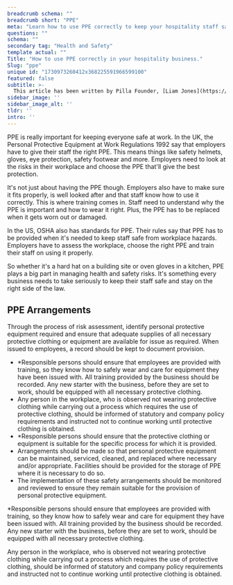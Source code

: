 ```yaml
---
breadcrumb schema: ""
breadcrumb short: "PPE"
meta: "Learn how to use PPE correctly to keep your hospitality staff safe. Employers must provide the right equipment, ensure it fits well, and train staff on proper use."
questions: ""
schema: ""
secondary tag: "Health and Safety"
template actual: ""
Title: "How to use PPE correctly in your hospitality business."
Slug: "ppe"
unique id: "1730973260412x368225591966599100"
featured: false
subtitle: >-
  This article has been written by Pilla Founder, [Liam Jones](https://yourpilla.com/profile/liam-jones), click to [email Liam directly](mailto:liam@yourpilla.com), he reads every email.
sidebar_image: ''
sidebar_image_alt: ''
tldr: ''
intro: ''
---
```


 PPE is really important for keeping everyone safe at work. In the UK, the Personal Protective Equipment at Work Regulations 1992 say that employers have to give their staff the right PPE. This means things like safety helmets, gloves, eye protection, safety footwear and more. Employers need to look at the risks in their workplace and choose the PPE that'll give the best protection.

 It's not just about having the PPE though. Employers also have to make sure it fits properly, is well looked after and that staff know how to use it correctly. This is where training comes in. Staff need to understand why the PPE is important and how to wear it right. Plus, the PPE has to be replaced when it gets worn out or damaged.

 In the US, OSHA also has standards for PPE. Their rules say that PPE has to be provided when it's needed to keep staff safe from workplace hazards. Employers have to assess the workplace, choose the right PPE and train their staff on using it properly.

 So whether it's a hard hat on a building site or oven gloves in a kitchen, PPE plays a big part in managing health and safety risks. It's something every business needs to take seriously to keep their staff safe and stay on the right side of the law.

 ## PPE Arrangements

 Through the process of risk assessment, identify personal protective equipment required and ensure that adequate supplies of all necessary protective clothing or equipment are available for issue as required. When issued to employees, a record should be kept to document provision.

 - *Responsible persons should ensure that employees are provided with training, so they know how to safely wear and care for equipment they have been issued with. All training provided by the business should be recorded. Any new starter with the business, before they are set to work, should be equipped with all necessary protective clothing.
- Any person in the workplace, who is observed not wearing protective clothing while carrying out a process which requires the use of protective clothing, should be informed of statutory and company policy requirements and instructed not to continue working until protective clothing is obtained.
- *Responsible persons should ensure that the protective clothing or equipment is suitable for the specific process for which it is provided.&nbsp;
- Arrangements should be made so that personal protective equipment can be maintained, serviced, cleaned, and replaced where necessary and/or appropriate. Facilities should be provided for the storage of PPE where it is necessary to do so.
- The implementation of these safety arrangements should be monitored and reviewed to ensure they remain suitable for the provision of personal protective equipment.

 *Responsible persons should ensure that employees are provided with training, so they know how to safely wear and care for equipment they have been issued with. All training provided by the business should be recorded. Any new starter with the business, before they are set to work, should be equipped with all necessary protective clothing.

 Any person in the workplace, who is observed not wearing protective clothing while carrying out a process which requires the use of protective clothing, should be informed of statutory and company policy requirements and instructed not to continue working until protective clothing is obtained.
